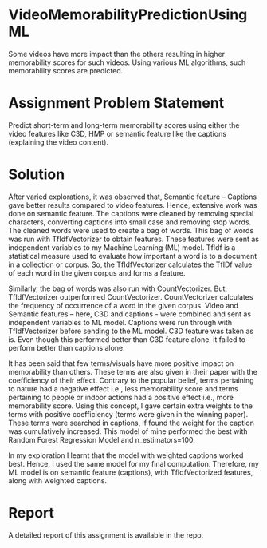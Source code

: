 # VideoMemorabilityPredictionUsingML
Some videos have more impact than the others resulting in higher memorability scores for such videos.  Using various ML algorithms, such memorability scores are predicted. 

# Assignment Problem Statement

Predict short-term and long-term memorability scores using either the video features like C3D, HMP or semantic feature like the captions (explaining the video content).

# Solution 

After varied explorations, it was observed that, Semantic feature – Captions gave better results compared to video features. Hence, extensive work was done on semantic feature. The captions were cleaned by removing special characters, converting captions into small case and removing stop words. The cleaned words were used to create a bag of words. This bag of words was run with TfIdfVectorizer to obtain features. These features were sent as independent variables to my Machine Learning (ML) model. TfIdf is a statistical measure used to evaluate how important a word is to a document in a collection or corpus. So, the TfIdfVectorizer calculates the TfIDf value of each word in the given corpus and forms a feature. 

Similarly, the bag of words was also run with CountVectorizer. But, TfIdfVectorizer outperformed CountVectorizer. CountVectorizer calculates the frequency of occurrence of a word in the given corpus. Video and Semantic features – here, C3D and captions - were combined and sent as independent variables to ML model. Captions were run through with TfIdfVectorizer before sending to the ML model. C3D feature was taken as is. Even though this performed better than C3D feature alone, it failed to perform better than captions alone.

It has been said that few terms/visuals have more positive impact on memorability than others. These terms are also given in their paper with the coefficiency of their effect. Contrary to the popular belief, terms pertaining to nature had a negative effect i.e., less memorability score and terms pertaining to people or indoor actions had a positive effect i.e., more memorability score. Using this concept, I gave certain extra weights to the terms with positive coefficiency (terms were given in the winning paper). These terms were searched in captions, if found the weight for the caption was cumulatively increased. This model of mine performed the best with Random Forest Regression Model and n_estimators=100.

In my exploration I learnt that the model with weighted captions worked best. Hence, I used the same model for my final computation. Therefore, my ML model is on semantic feature (captions), with TfIdfVectorized features, along with weighted captions.

# Report

A detailed report of this assignment is available in the repo.
